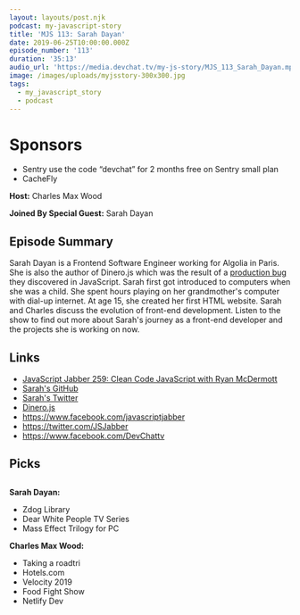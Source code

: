 ```yaml
---
layout: layouts/post.njk
podcast: my-javascript-story
title: 'MJS 113: Sarah Dayan'
date: 2019-06-25T10:00:00.000Z
episode_number: '113'
duration: '35:13'
audio_url: 'https://media.devchat.tv/my-js-story/MJS_113_Sarah_Dayan.mp3'
image: /images/uploads/myjsstory-300x300.jpg
tags:
  - my_javascript_story
  - podcast
---
```

# Sponsors

* Sentry use the code “devchat” for 2 months free on Sentry small plan
* CacheFly

**Host:** Charles Max Wood

**Joined By Special Guest:** Sarah Dayan

## **Episode Summary**

Sarah Dayan is a Frontend Software Engineer working for Algolia in Paris. She is also the author of Dinero.js which was the result of a [production bug](https://devchat.tv/js-jabber/jsj-351-dinero-js-with-sarah-dayan/) they discovered in JavaScript. Sarah first got introduced to computers when she was a child. She spent hours playing on her grandmother's computer with dial-up internet. At age 15, she created her first HTML website. Sarah and Charles discuss the evolution of front-end development. Listen to the show to find out more about Sarah's journey as a front-end developer and the projects she is working on now. 

## **Links**

* [JavaScript Jabber 259: Clean Code JavaScript with Ryan McDermott](https://devchat.tv/js-jabber/jsj-351-dinero-js-with-sarah-dayan/)
* [Sarah's GitHub](https://github.com/sarahdayan)
* [Sarah's Twitter](https://twitter.com/frontstuff_io?lang=en)
* [Dinero.js](https://sarahdayan.github.io/dinero.js/)
* <https://www.facebook.com/javascriptjabber>
* <https://twitter.com/JSJabber>
* <https://www.facebook.com/DevChattv>

## Picks

## 

**Sarah Dayan:**

* Zdog Library
* Dear White People TV Series
* Mass Effect Trilogy for PC

**Charles Max Wood:**

* Taking a roadtri
* Hotels.com
* Velocity 2019
* Food Fight Show
* Netlify Dev
